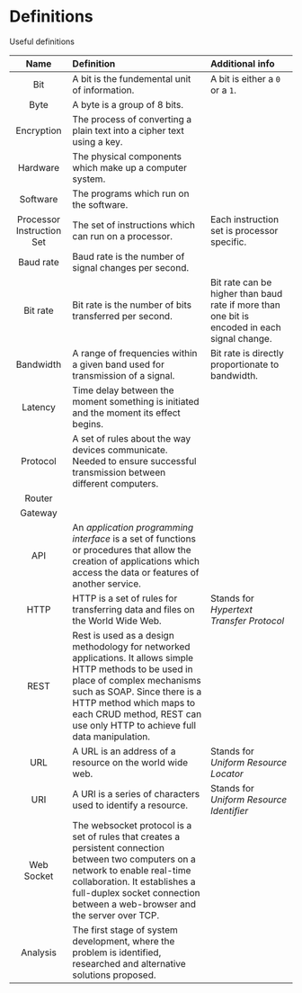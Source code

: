 # Definitions

Useful definitions

| Name | Definition | Additional info |
| :----: | :---------- | :--------------- | 
| Bit | A bit is the fundemental unit of information. | A bit is either a `0` or a `1`. | 
| Byte | A byte is a group of 8 bits. | |
| Encryption | The process of converting a plain text into a cipher text using a key. | |
| Hardware | The physical components which make up a computer system. | |
| Software | The programs which run on the software. | |
| Processor Instruction Set | The set of instructions which can run on a processor. | Each instruction set is processor specific. |
| Baud rate | Baud rate is the number of signal changes per second. | |
| Bit rate | Bit rate is the number of bits transferred per second. | Bit rate can be higher than baud rate if more than one bit is encoded in each signal change. |
| Bandwidth | A range of frequencies within a given band used for transmission of a signal. | Bit rate is directly proportionate to bandwidth. |
| Latency | Time delay between the moment something is initiated and the moment its effect begins. | |
| Protocol | A set of rules about the way devices communicate. Needed to ensure successful transmission between different computers. | |
| Router | | |
| Gateway | | |
| API | An *application programming interface* is a set of functions or procedures that allow the creation of applications which access the data or features of another service. | |
| HTTP | HTTP is a set of rules for transferring data and files on the World Wide Web. | Stands for *Hypertext Transfer Protocol* |
| REST | Rest is used as a design methodology for networked applications. It allows simple HTTP methods to be used in place of complex mechanisms such as SOAP. Since there is a HTTP method which maps to each CRUD method, REST can use only HTTP to achieve full data manipulation. | |
| URL | A URL is an address of a resource on the world wide web. | Stands for *Uniform Resource Locator* |
| URI | A URI is a series of characters used to identify a resource. | Stands for *Uniform Resource Identifier* |
| Web Socket | The websocket protocol is a set of rules that creates a persistent connection between two computers on a network to enable real-time collaboration. It establishes a full-duplex socket connection between a web-browser and the server over TCP. | |
| Analysis | The first stage of system development, where the problem is identified, researched and alternative solutions proposed. | |
